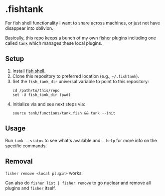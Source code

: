 # .fishtank

For fish shell functionality I want to share across machines, or just not have disappear into oblivion.

Basically, this repo keeps a bunch of my own [fisher](https://github.com/jorgebucaran/fisher) plugins including one called `tank` which manages these local plugins.

## Setup

1. Install [fish shell](https://fishshell.com/).
2. Clone this repository to preferred location (e.g., `~/.fishtank`).
3. Set the `fish_tank_dir` universal variable to point to this repository:
   ```fish
   cd /path/to/this/repo
   set -U fish_tank_dir (pwd)
   ```
4. Initialize via and see next steps via:
   ```fish
   source tank/functions/tank.fish && tank --init
   ```

## Usage

Run `tank --status` to see what's available and `--help` for more info on the specific commands.

## Removal

`fisher remove <local plugin>` works.

Can also do `fisher list | fisher remove` to go nuclear and remove all plugins and `fisher` itself.
